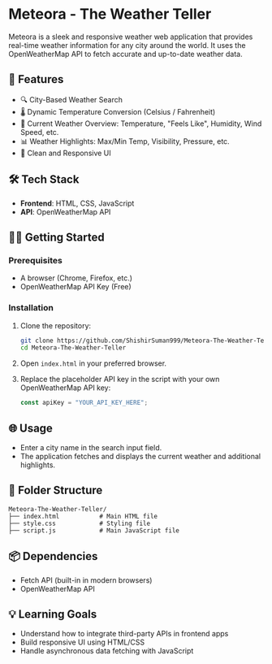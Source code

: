 # Meteora - The Weather Teller

Meteora is a sleek and responsive weather web application that provides real-time weather information for any city around the world. It uses the OpenWeatherMap API to fetch accurate and up-to-date weather data.

## 🌟 Features

- 🔍 City-Based Weather Search
- 🌡️ Dynamic Temperature Conversion (Celsius / Fahrenheit)
- 📍 Current Weather Overview: Temperature, "Feels Like", Humidity, Wind Speed, etc.
- 📊 Weather Highlights: Max/Min Temp, Visibility, Pressure, etc.
- 🎨 Clean and Responsive UI

## 🛠️ Tech Stack

- **Frontend**: HTML, CSS, JavaScript
- **API**: OpenWeatherMap API

## 🧑‍💻 Getting Started

### Prerequisites

- A browser (Chrome, Firefox, etc.)
- OpenWeatherMap API Key (Free)

### Installation

1. Clone the repository:
   ```bash
   git clone https://github.com/ShishirSuman999/Meteora-The-Weather-Teller.git
   cd Meteora-The-Weather-Teller
   ```

2. Open `index.html` in your preferred browser.

3. Replace the placeholder API key in the script with your own OpenWeatherMap API key:
   ```js
   const apiKey = "YOUR_API_KEY_HERE";
   ```

## 🌐 Usage

- Enter a city name in the search input field.
- The application fetches and displays the current weather and additional highlights.

## 🧩 Folder Structure

```
Meteora-The-Weather-Teller/
├── index.html           # Main HTML file
├── style.css            # Styling file
├── script.js            # Main JavaScript file
```

## 📦 Dependencies

- Fetch API (built-in in modern browsers)
- OpenWeatherMap API

## 💡 Learning Goals

- Understand how to integrate third-party APIs in frontend apps
- Build responsive UI using HTML/CSS
- Handle asynchronous data fetching with JavaScript
